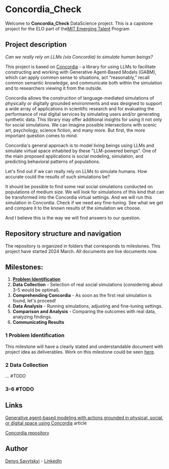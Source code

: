 # Concordia_Check

Welcome to **Concordia_Check** DataScience project. This is a capstone project for the ELO part of the[MIT Emerging Talent](https://emergingtalent.mit.edu/) Program

## Project description

*Can we really rely on LLMs (via Concordia) to simulate human beings?*

This project is based on [Concordia](https://github.com/google-deepmind/concordia) - a library for using LLMs to facilitate constructing and working with Generative Agent-Based Models (GABM), which can apply common sense to situations, act “reasonably,” recall common semantic knowledge, and communicate both within the simulation and to researchers viewing it from the outside.

Concordia allows the construction of language-mediated simulations of physically or digitally grounded environments and was designed to support a wide array of applications in scientific research and for evaluating the performance of real digital services by simulating users and/or generating synthetic data. This library may offer additional insights for using it not only for social simulations. We can imagine possible intersections with scenic art, psychology, science fiction, and many more. But first, the more important question comes to mind.

Concordia's general approach is to model living beings using LLMs and simulate virtual space inhabited by these "LLM-powered beings". One of the main proposed applications is social modeling, simulation, and predicting behavioral patterns of populations.

Let's find out if we can really rely on LLMs to simulate humans. How accurate could the results of such simulations be?

It should be possible to find some real social simulations conducted on populations of medium size. We will look for simulations of this kind that can be transformed into the Concordia virtual settings. And we will run this simulation in Concordia. Check if we need any fine-tuning. See what we get and compare it to the known results of the simulation we choose.

And I believe this is the way we will find answers to our question.


## Repository structure and navigation

The repository is organized in folders that corresponds to milestones. 
This project have started 2024 March. All documents are live documents now. 


## Milestones:

1. [**Problem Identification** ](1_problem_identification)
2. **Data Collection** - Selection of real social simulations (considering about 3-5 would be optimal).
3. **Comprehending Concordia** - As soon as the first real simulation is found, let's proceed!
4. **Data Analysis** - Running simulations, adjusting and fine-tuning settings.
5. **Comparison and Analysis** - Comparing the outcomes with real data, analyzing findings.
6. **Communicating Results**


### 1 Problem Identification

This milestone will have a clearly stated and understandable document with project idea as deliverables.
Work on this milestone could be seen [here](1_problem_identification).


### 2 Data Collection

... #TODO

### 3-6 #TODO

## Links

[Generative agent-based modeling with actions grounded in physical, social, or digital space using Concordia](1_problem_identification/2312.03664.pdf)
article

[Concordia repository](https://github.com/google-deepmind/concordia)



## Author

[Denys Savytskyi](https://github.com/tvsirius) - [LinkedIn](https://www.linkedin.com/in/denys-savytskyi-19b58777/)



